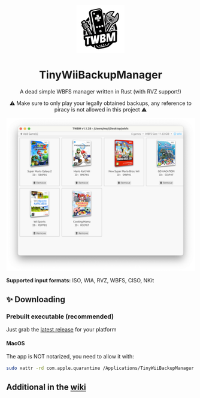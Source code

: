 <p align="center">
    <img alt="logo" width="128" src="logo.png">
    <h1 align="center">TinyWiiBackupManager</h1>
    <p align="center">A dead simple WBFS manager written in Rust (with RVZ support!)</p>
    <p align="center">⚠️ Make sure to only play your legally obtained backups, any reference to piracy is not allowed in this project ⚠️</p>
    <img alt="screenshot" src="screenshot.png">
</p>

**Supported input formats:** ISO, WIA, RVZ, WBFS, CISO, NKit

## ✨ Downloading

### Prebuilt executable (recommended)

Just grab the [latest release](https://github.com/mq1/TinyWiiBackupManager/releases/latest) for your platform

#### MacOS

The app is NOT notarized, you need to allow it with:
```sh
sudo xattr -rd com.apple.quarantine /Applications/TinyWiiBackupManager.app
```

## Additional in the [wiki](https://github.com/mq1/TinyWiiBackupManager/wiki)
